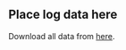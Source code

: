 ## Place log data here

Download all data from [here](https://drive.google.com/file/d/1AkuiMbEY2EJCVgcWmuxx_ZZ2JQgLVdAK/view?usp=sharing).